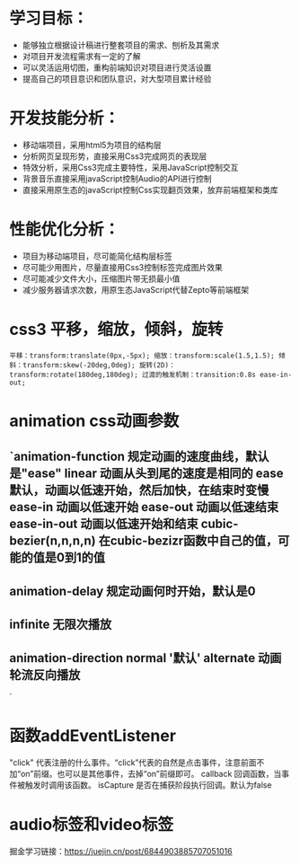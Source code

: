 # 学习目标：
* 能够独立根据设计稿进行整套项目的需求、刨析及其需求
* 对项目开发流程需求有一定的了解
* 可以灵活运用切图，重构前端知识对项目进行灵活设置
* 提高自己的项目意识和团队意识，对大型项目累计经验

# 开发技能分析：
* 移动端项目，采用html5为项目的结构层
* 分析网页呈现形势，直接采用Css3完成网页的表现层
* 特效分析，采用Css3完成主要特性，采用JavaScript控制交互
* 背景音乐直接采用javaScript控制Audio的API进行控制
* 直接采用原生态的javaScript控制Css实现翻页效果，放弃前端框架和类库

# 性能优化分析：
* 项目为移动端项目，尽可能简化结构层标签
* 尽可能少用图片，尽量直接用Css3控制标签完成图片效果
* 尽可能减少文件大小，压缩图片带无损最小值
* 减少服务器请求次数，用原生态JavaScript代替Zepto等前端框架


# css3 平移，缩放，倾斜，旋转
`平移：transform:translate(0px,-5px);
缩放：transform:scale(1.5,1.5);
倾斜：transform:skew(-20deg,0deg);
旋转(2D)：transform:rotate(180deg,180deg);
过渡的触发机制：transition:0.8s ease-in-out;`



# animation css动画参数

`animation-function  规定动画的速度曲线，默认是"ease"
linear 动画从头到尾的速度是相同的
ease 默认，动画以低速开始，然后加快，在结束时变慢
ease-in 动画以低速开始
ease-out 动画以低速结束
ease-in-out 动画以低速开始和结束
cubic-bezier(n,n,n,n) 在cubic-bezizr函数中自己的值，可能的值是0到1的值
----
animation-delay 规定动画何时开始，默认是0
----
infinite 无限次播放
----
animation-direction
normal '默认'
alternate 动画轮流反向播放
----
`


# 函数addEventListener

"click" 代表注册的什么事件。“click”代表的自然是点击事件，注意前面不加“on”前缀。也可以是其他事件，去掉“on”前缀即可。
callback 回调函数，当事件被触发时调用该函数。
isCapture 是否在捕获阶段执行回调。默认为false

# audio标签和video标签
掘金学习链接：https://juejin.cn/post/6844903885707051016
